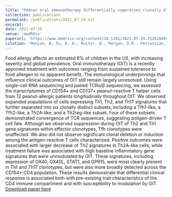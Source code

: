 ```yaml
---
title: "Peanut oral immunotherapy differentially suppresses clonally distinct subsets of T helper cells"
collection: publications
permalink: /publications/2021_07_29_oit
excerpt: 
date: 2021-07-29
venue: 'medRXiv'
paperurl: 'https://www.medrxiv.org/content/10.1101/2021.07.29.21261049v1'
citation: 'Monian, B, Tu, A. A., Ruiter, B., Morgan, D.M., Petrossian, P. M., Smith, N. P., Gierahn, T., M., Ginder, J., Shreffler, W. G., Shalek, A. K., Love, J. C. &quot;Peanut oral immunotherapy differentially suppresses clonally distinct subsets of T helper cells&quot; <i>medArXiv </i>. (2021). https://doi.org/10.1101/2021.07.29.21261049.'
---
```

Food allergy affects an estimated 8% of children in the US, with increasing severity and global prevalence. Oral immunotherapy (OIT) is a recently approved treatment with outcomes ranging from sustained tolerance to food allergen to no apparent benefit. The immunological underpinnings that influence clinical outcomes of OIT still remain largely unresolved. Using single-cell RNA sequencing and paired TCRα/β sequencing, we assessed the transcriptomes of CD154+ and CD137+ peanut-reactive T helper cells from 12 peanut-allergic patients longitudinally throughout OIT. We observed expanded populations of cells expressing Th1, Th2, and Th17 signatures that further separated into six clonally distinct subsets, including a Tfh1-like, a Tfh2-like, a Th2A-like, and a Th2reg-like subset. Four of these subsets demonstrated convergence of TCR sequences, suggesting antigen-driven T cell fate. Although we observed suppression during OIT of Th2 and Th1 gene signatures within effector clonotypes, Tfh clonotypes were unaffected. We also did not observe significant clonal deletion or induction among the antigen-reactive T cells characterized. Positive outcomes were associated with larger decrease of Th2 signatures in Th2A-like cells, while treatment failure was associated with high baseline inflammatory gene signatures that were unmodulated by OIT. These signatures, including expression of OX40, OX40L, STAT1, and GPR15, were most clearly present in Th1 and Th17 clonotypes, but were also more broadly detected across the CD154+ CD4 population. These results demonstrate that differential clinical response is associated both with pre-existing trait characteristics of the CD4 immune compartment and with susceptibility to modulation by OIT.
[Download paper here](https://www.medrxiv.org/content/10.1101/2021.07.29.21261049v1)

